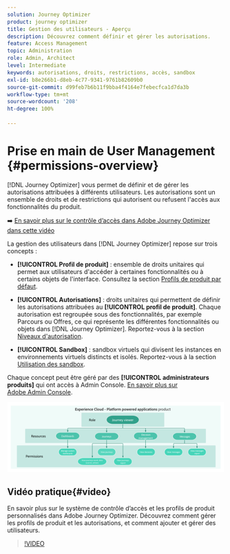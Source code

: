 ```yaml
---
solution: Journey Optimizer
product: journey optimizer
title: Gestion des utilisateurs - Aperçu
description: Découvrez comment définir et gérer les autorisations.
feature: Access Management
topic: Administration
role: Admin, Architect
level: Intermediate
keywords: autorisations, droits, restrictions, accès, sandbox
exl-id: b8e266b1-d8eb-4c77-9341-9761b82609b0
source-git-commit: d99feb7b6b11f9bba4f4164e7febecfca1d7da3b
workflow-type: tm+mt
source-wordcount: '208'
ht-degree: 100%

---
```


# Prise en main de User Management {#permissions-overview}

[!DNL Journey Optimizer] vous permet de définir et de gérer les autorisations attribuées à différents utilisateurs. Les autorisations sont un ensemble de droits et de restrictions qui autorisent ou refusent l&#39;accès aux fonctionnalités du produit.

➡️ [En savoir plus sur le contrôle d’accès dans Adobe Journey Optimizer dans cette vidéo](#video)

La gestion des utilisateurs dans [!DNL Journey Optimizer] repose sur trois concepts :

* **[!UICONTROL Profil de produit]** : ensemble de droits unitaires qui permet aux utilisateurs d&#39;accéder à certaines fonctionnalités ou à certains objets de l&#39;interface. Consultez la section [Profils de produit par défaut](ootb-product-profiles.md).

* **[!UICONTROL Autorisations]** : droits unitaires qui permettent de définir les autorisations attribuées au **[!UICONTROL profil de produit]**. Chaque autorisation est regroupée sous des fonctionnalités, par exemple Parcours ou Offres, ce qui représente les différentes fonctionnalités ou objets dans [!DNL Journey Optimizer]. Reportez-vous à la section [Niveaux d&#39;autorisation](high-low-permissions.md).

* **[!UICONTROL Sandbox]** : sandbox virtuels qui divisent les instances en environnements virtuels distincts et isolés. Reportez-vous à la section [Utilisation des sandbox](sandboxes.md).

Chaque concept peut être géré par des **[!UICONTROL administrateurs produits]** qui ont accès à Admin Console. [En savoir plus sur Adobe Admin Console](https://helpx.adobe.com/fr/enterprise/managing/user-guide.html).

![](assets/do-not-localize/permissions_2.png)

## Vidéo pratique{#video}

En savoir plus sur le système de contrôle d’accès et les profils de produit personnalisés dans Adobe Journey Optimizer. Découvrez comment gérer les profils de produit et les autorisations, et comment ajouter et gérer des utilisateurs.

>[!VIDEO](https://video.tv.adobe.com/v/333998?quality=12)
